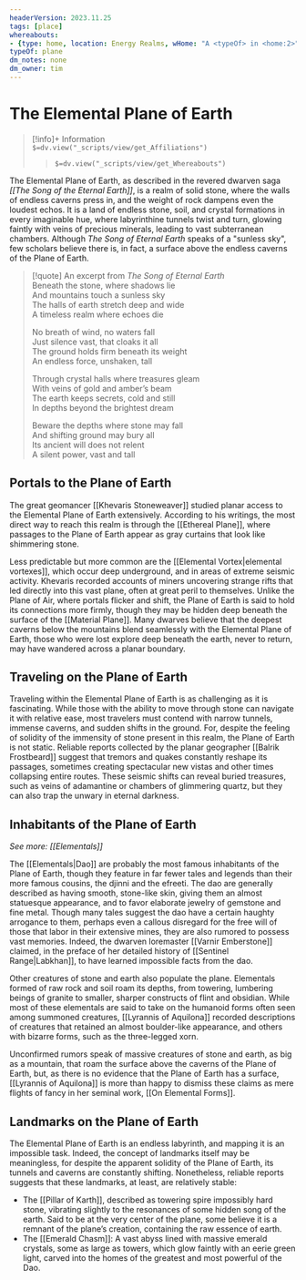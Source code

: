 ```yaml
---
headerVersion: 2023.11.25
tags: [place]
whereabouts: 
- {type: home, location: Energy Realms, wHome: "A <typeOf> in <home:2>"}
typeOf: plane
dm_notes: none
dm_owner: tim
---
```

# The Elemental Plane of Earth
>[!info]+ Information  
> `$=dv.view("_scripts/view/get_Affiliations")`  
>> `$=dv.view("_scripts/view/get_Whereabouts")`

The Elemental Plane of Earth, as described in the revered dwarven saga _[[The Song of the Eternal Earth]]_, is a realm of solid stone, where the walls of endless caverns press in, and the weight of rock dampens even the loudest echos. It is a land of endless stone, soil, and crystal formations in every imaginable hue, where labyrinthine tunnels twist and turn, glowing faintly with veins of precious minerals, leading to vast subterranean chambers. Although _The Song of Eternal Earth_ speaks of a "sunless sky", few scholars believe there is, in fact, a surface above the endless caverns of the Plane of Earth. 

> [!quote] An excerpt from _The Song of Eternal Earth_  
> Beneath the stone, where shadows lie  
> And mountains touch a sunless sky  
> The halls of earth stretch deep and wide  
> A timeless realm where echoes die  
> 
> No breath of wind, no waters fall  
> Just silence vast, that cloaks it all   
> The ground holds firm beneath its weight   
> An endless force, unshaken, tall 
>
> Through crystal halls where treasures gleam  
> With veins of gold and amber’s beam   
> The earth keeps secrets, cold and still   
> In depths beyond the brightest dream 
>
> Beware the depths where stone may fall    
> And shifting ground may bury all  
> Its ancient will does not relent    
> A silent power, vast and tall 

## Portals to the Plane of Earth

The great geomancer [[Khevaris Stoneweaver]] studied planar access to the Elemental Plane of Earth extensively. According to his writings, the most direct way to reach this realm is through the [[Ethereal Plane]], where passages to the Plane of Earth appear as gray curtains that look like shimmering stone.

Less predictable but more common are the [[Elemental Vortex|elemental vortexes]], which occur deep underground, and in areas of extreme seismic activity. Khevaris recorded accounts of miners uncovering strange rifts that led directly into this vast plane, often at great peril to themselves. Unlike the Plane of Air, where portals flicker and shift, the Plane of Earth is said to hold its connections more firmly, though they may be hidden deep beneath the surface of the [[Material Plane]]. Many dwarves believe that the deepest caverns below the mountains blend seamlessly with the Elemental Plane of Earth, those who were lost explore deep beneath the earth, never to return, may have wandered across a planar boundary.
## Traveling on the Plane of Earth

Traveling within the Elemental Plane of Earth is as challenging as it is fascinating. While those with the ability to move through stone can navigate it with relative ease, most travelers must contend with narrow tunnels, immense caverns, and sudden shifts in the ground. For, despite the feeling of solidity of the immensity of stone present in this realm, the Plane of Earth is not static. Reliable reports collected by the planar geographer [[Balrik Frostbeard]] suggest that tremors and quakes constantly reshape its passages, sometimes creating spectacular new vistas and other times collapsing entire routes. These seismic shifts can reveal buried treasures, such as veins of adamantine or chambers of glimmering quartz, but they can also trap the unwary in eternal darkness.

## Inhabitants of the Plane of Earth

_See more: [[Elementals]]_

The [[Elementals|Dao]] are probably the most famous inhabitants of the Plane of Earth, though they feature in far fewer tales and legends than their more famous cousins, the djinni and the efreeti. The dao are generally described as having smooth, stone-like skin, giving them an almost statuesque appearance, and to favor elaborate jewelry of gemstone and fine metal. Though many tales suggest the dao have a certain haughty arrogance to them, perhaps even a callous disregard for the free will of those that labor in their extensive mines, they are also rumored to possess vast memories. Indeed, the dwarven loremaster [[Varnir Emberstone]] claimed, in the preface of her detailed history of [[Sentinel Range|Labkhan]], to have learned impossible facts from the dao. 

Other creatures of stone and earth also populate the plane. Elementals formed of raw rock and soil roam its depths, from towering, lumbering beings of granite to smaller, sharper constructs of flint and obsidian. While most of these elementals are said to take on the humanoid forms often seen among summoned creatures, [[Lyrannis of Aquilona]] recorded descriptions of creatures that retained an almost boulder-like appearance, and others with bizarre forms, such as the three-legged xorn. 

Unconfirmed rumors speak of massive creatures of stone and earth, as big as a mountain, that roam the surface above the caverns of the Plane of Earth, but, as there is no evidence that the Plane of Earth has a surface, [[Lyrannis of Aquilona]] is more than happy to dismiss these claims as mere flights of fancy in her seminal work, [[On Elemental Forms]].

## Landmarks on the Plane of Earth

The Elemental Plane of Earth is an endless labyrinth, and mapping it is an impossible task. Indeed, the concept of landmarks itself may be meaningless, for despite the apparent solidity of the Plane of Earth, its tunnels and caverns are constantly shifting. Nonetheless, reliable reports suggests that these landmarks, at least, are relatively stable:

- The [[Pillar of Karth]], described as towering spire impossibly hard stone, vibrating slightly to the resonances of some hidden song of the earth. Said to be at the very center of the plane, some believe it is a remnant of the plane’s creation, containing the raw essence of earth.
- The [[Emerald Chasm]]: A vast abyss lined with massive emerald crystals, some as large as towers, which glow faintly with an eerie green light, carved into the homes of the greatest and most powerful of the Dao. 
